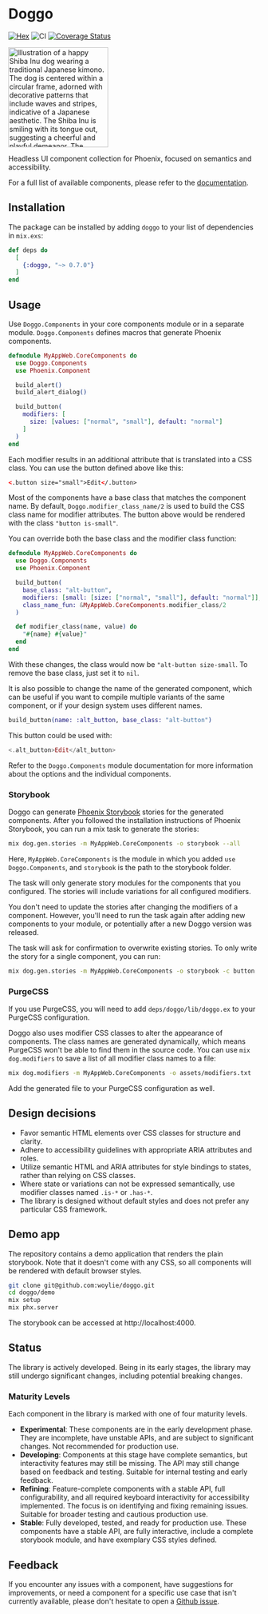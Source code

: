 # Doggo

[![Hex](https://img.shields.io/hexpm/v/doggo)](https://hex.pm/packages/doggo) ![CI](https://github.com/woylie/doggo/workflows/CI/badge.svg) [![Coverage Status](https://coveralls.io/repos/github/woylie/doggo/badge.svg)](https://coveralls.io/github/woylie/doggo)

<img src="https://github.com/woylie/doggo/raw/main/assets/doggo.png" alt="Illustration of a happy Shiba Inu dog wearing a traditional Japanese kimono. The dog is centered within a circular frame, adorned with decorative patterns that include waves and stripes, indicative of a Japanese aesthetic. The Shiba Inu is smiling with its tongue out, suggesting a cheerful and playful demeanor. The kimono features bold red and white accents, complementing the dog's tan and white fur." width="200"/>

Headless UI component collection for Phoenix, focused on semantics and
accessibility.

For a full list of available components, please refer to the
[documentation](https://hexdocs.pm/doggo/Doggo.html).

## Installation

The package can be installed by adding `doggo` to your list of dependencies in
`mix.exs`:

```elixir
def deps do
  [
    {:doggo, "~> 0.7.0"}
  ]
end
```

## Usage

Use `Doggo.Components` in your core components module or in a separate module.
`Doggo.Components` defines macros that generate Phoenix components.

```elixir
defmodule MyAppWeb.CoreComponents do
  use Doggo.Components
  use Phoenix.Component

  build_alert()
  build_alert_dialog()

  build_button(
    modifiers: [
      size: [values: ["normal", "small"], default: "normal"]
    ]
  )
end
```

Each modifier results in an additional attribute that is translated into a CSS
class. You can use the button defined above like this:

```html
<.button size="small">Edit</.button>
```

Most of the components have a base class that matches the component name.
By default, `Doggo.modifier_class_name/2` is used to build the CSS class name
for modifier attributes. The button above would be rendered with the class
`"button is-small"`.

You can override both the base class and the modifier class function:

```elixir
defmodule MyAppWeb.CoreComponents do
  use Doggo.Components
  use Phoenix.Component

  build_button(
    base_class: "alt-button",
    modifiers: [small: [size: ["normal", "small"], default: "normal"]],
    class_name_fun: &MyAppWeb.CoreComponents.modifier_class/2
  )

  def modifier_class(name, value) do
    "#{name} #{value}"
  end
end
```

With these changes, the class would now be `"alt-button size-small`. To remove
the base class, just set it to `nil`.

It is also possible to change the name of the generated component, which can be
useful if you want to compile multiple variants of the same component, or if
your design system uses different names.

```elixir
build_button(name: :alt_button, base_class: "alt-button")
```

This button could be used with:

```elixir
<.alt_button>Edit</alt_button>
```

Refer to the `Doggo.Components` module documentation for more information about
the options and the individual components.

### Storybook

Doggo can generate
[Phoenix Storybook](https://hex.pm/packages/phoenix_storybook) stories for the
generated components. After you followed the installation instructions of
Phoenix Storybook, you can run a mix task to generate the stories:

```bash
mix dog.gen.stories -m MyAppWeb.CoreComponents -o storybook --all
```

Here, `MyAppWeb.CoreComponents` is the module in which you added
`use Doggo.Components`, and `storybook` is the path to the storybook folder.

The task will only generate story modules for the components that you
configured. The stories will include variations for all configured modifiers.

You don't need to update the stories after changing the modifiers of a
component. However, you'll need to run the task again after adding new
components to your module, or potentially after a new Doggo version was
released.

The task will ask for confirmation to overwrite existing stories. To only
write the story for a single component, you can run:

```bash
mix dog.gen.stories -m MyAppWeb.CoreComponents -o storybook -c button
```

### PurgeCSS

If you use PurgeCSS, you will need to add `deps/doggo/lib/doggo.ex` to your
PurgeCSS configuration.

Doggo also uses modifier CSS classes to alter the appearance of components. The
class names are generated dynamically, which means PurgeCSS won't be able to
find them in the source code. You can use `mix dog.modifiers` to save a
list of all modifier class names to a file:

```bash
mix dog.modifiers -m MyAppWeb.CoreComponents -o assets/modifiers.txt
```

Add the generated file to your PurgeCSS configuration as well.

## Design decisions

- Favor semantic HTML elements over CSS classes for structure and clarity.
- Adhere to accessibility guidelines with appropriate ARIA attributes and roles.
- Utilize semantic HTML and ARIA attributes for style bindings to states, rather
  than relying on CSS classes.
- Where state or variations can not be expressed semantically, use modifier
  classes named `.is-*` or `.has-*`.
- The library is designed without default styles and does not prefer any
  particular CSS framework.

## Demo app

The repository contains a demo application that renders the plain storybook.
Note that it doesn't come with any CSS, so all components will be rendered with
default browser styles.

```bash
git clone git@github.com:woylie/doggo.git
cd doggo/demo
mix setup
mix phx.server
```

The storybook can be accessed at http://localhost:4000.

## Status

The library is actively developed. Being in its early stages, the library may
still undergo significant changes, including potential breaking changes.

### Maturity Levels

Each component in the library is marked with one of four maturity levels.

- **Experimental**: These components are in the early development phase. They
  are incomplete, have unstable APIs, and are subject to significant changes.
  Not recommended for production use.
- **Developing**: Components at this stage have complete semantics, but
  interactivity features may still be missing. The API may still change based on
  feedback and testing. Suitable for internal testing and early feedback.
- **Refining**: Feature-complete components with a stable API, full
  configurability, and all required keyboard interactivity for accessibility
  implemented. The focus is on identifying and fixing remaining issues. Suitable
  for broader testing and cautious production use.
- **Stable**: Fully developed, tested, and ready for production use. These
  components have a stable API, are fully interactive, include a complete
  storybook module, and have exemplary CSS styles defined.

## Feedback

If you encounter any issues with a component, have suggestions for improvements,
or need a component for a specific use case that isn't currently available,
please don't hesitate to open a
[Github issue](https://github.com/woylie/doggo/issues).

